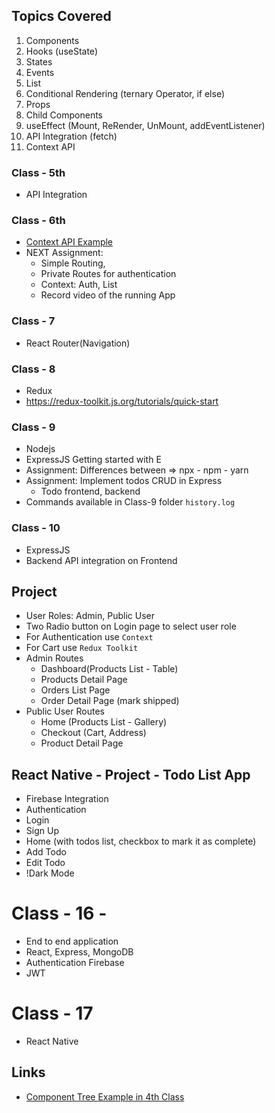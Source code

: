 ## Topics Covered

1. Components
1. Hooks (useState)
1. States
1. Events
1. List
1. Conditional Rendering (ternary Operator, if else)
1. Props
1. Child Components
1. useEffect (Mount, ReRender, UnMount, addEventListener)
1. API Integration (fetch)
1. Context API

### Class - 5th

- API Integration

### Class - 6th

- [Context API Example](class-6-5-March-react/README.md)
- NEXT Assignment:
  - Simple Routing,
  - Private Routes for authentication
  - Context: Auth, List
  - Record video of the running App

### Class - 7

- React Router(Navigation)

### Class - 8

- Redux
- https://redux-toolkit.js.org/tutorials/quick-start

### Class - 9

- Nodejs
- ExpressJS Getting started with E
- Assignment: Differences between => npx - npm - yarn
- Assignment: Implement todos CRUD in Express
  - Todo frontend, backend
- Commands available in Class-9 folder `history.log`

### Class - 10

- ExpressJS
- Backend API integration on Frontend

## Project

- User Roles: Admin, Public User
- Two Radio button on Login page to select user role
- For Authentication use `Context`
- For Cart use `Redux Toolkit`
- Admin Routes
  - Dashboard(Products List - Table)
  - Products Detail Page
  - Orders List Page
  - Order Detail Page (mark shipped)
- Public User Routes
  - Home (Products List - Gallery)
  - Checkout (Cart, Address)
  - Product Detail Page

## React Native - Project - Todo List App

- Firebase Integration
- Authentication
- Login
- Sign Up
- Home (with todos list, checkbox to mark it as complete)
- Add Todo
- Edit Todo
- !Dark Mode

# Class - 16 -

- End to end application
- React, Express, MongoDB
- Authentication Firebase
- JWT

# Class - 17

- React Native

## Links

- [Component Tree Example in 4th Class](https://miro.medium.com/max/1400/1*kV4ng8E7dD-Z6gsWsKPCDg.png)
